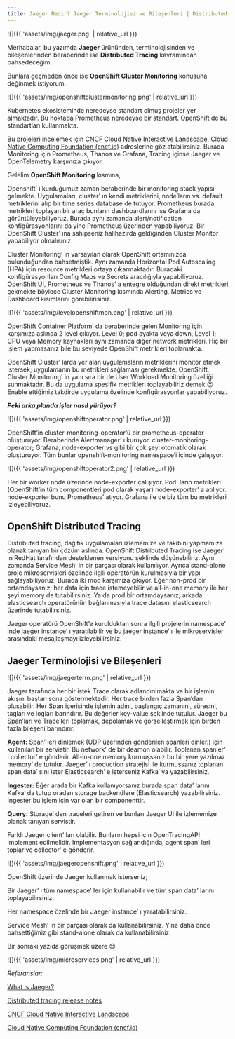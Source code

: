 ```yaml
---
title: Jaeger Nedir? Jaeger Terminolojisi ve Bileşenleri | Distributed Tracing Nedir?
---
```


![]({{ 'assets/img/jaeger.png' | relative_url }})

Merhabalar, bu yazımda **Jaeger** ürününden, terminolojisinden ve bileşenlerinden beraberinde ise **Distributed Tracing** kavramından bahsedeceğim.

Bunlara geçmeden önce ise **OpenShift Cluster Monitoring** konusuna değinmek istiyorum.

![]({{ 'assets/img/openshiftclustermonitoring.png' | relative_url }})

Kubernetes ekosisteminde neredeyse standart olmuş projeler yer almaktadır. Bu noktada Prometheus neredeyse bir standart. OpenShift de bu standartları kullanmakta.

Bu projeleri incelemek için [CNCF Cloud Native Interactive Landscape]( https://landscape.cncf.io/), [Cloud Native Computing Foundation (cncf.io)](https://www.cncf.io/) adreslerine göz atabilirsiniz. Burada Monitoring için Prometheus, Thanos ve Grafana, Tracing içinse Jaeger ve OpenTelemetry karşımıza çıkıyor.

Gelelim **OpenShift Monitoring** kısmına,

Openshift’ i kurduğumuz zaman beraberinde bir monitoring stack yapısı gelmekte. Uygulamaları, cluster’ ın kendi metriklerini, node’ların vs. default metriklerini alıp bir time series database de tutuyor. Prometheus burada metrikleri toplayan bir araç bunların dashboardlarını ise Grafana da görüntüleyebiliyoruz. Burada aynı zamanda alert/notification konfigürasyonlarını da yine Prometheus üzerinden yapabiliyoruz. Bir OpenShift Cluster’ ına sahipseniz halihazırda geldiğinden Cluster Monitor yapabiliyor olmalısınız.

Cluster Monitoring’ in varsayılan olarak OpenShift ortamınızda bulunduğundan bahsetmiştik. Aynı zamanda Horizontal Pod Autoscaling (HPA) için resource metrikleri ortaya çıkarmaktadır. Buradaki konfigürasyonları Config Maps ve Secrets aracılığıyla yapabiliyoruz. OpenShift UI, Prometheus ve Thanos’ a entegre olduğundan direkt metrikleri çekmekte böylece Cluster Monitoring kısmında Alerting, Metrics ve Dashboard kısımlarını görebilirisiniz.

![]({{ 'assets/img/levelopenshiftmon.png' | relative_url }})

OpenShift Container Platform’ da beraberinde gelen Monitoring için karşımıza aslında 2 level çıkıyor. Level 0; pod ayakta veya down, Level 1; CPU veya Memory kaynakları aynı zamanda diğer network metrikleri. Hiç bir işlem yapmasanız bile bu seviyede OpenShift metrikleri toplamakta.

OpenShift Cluster’ larda yer alan uygulamaların metriklerini monitör etmek istersek; uygulamanın bu metrikleri sağlaması gerekmekte. OpenShift, Cluster Monitoring’ in yanı sıra bir de User Workload Monitoring özelliği sunmaktadır. Bu da uygulama spesifik metrikleri toplayabiliriz demek 😉 Enable ettiğimiz takdirde uygulama özelinde konfigürasyonlar yapabiliyoruz.

***Peki arka planda işler nasıl yürüyor?***

![]({{ 'assets/img/openshiftoperator.png' | relative_url }})

OpenShift’in cluster-monitoring-operator’ü bir prometheus-operator oluşturuyor. Beraberinde Alertmanager’ ı kuruyor. cluster-monitoring-operator; Grafana, node-exporter vs gibi bir çok şeyi otomatik olarak oluşturuyor. Tüm bunlar openshift-monitoring namespace’i içinde çalışıyor.

![]({{ 'assets/img/openshiftoperator2.png' | relative_url }})

Her bir worker node üzerinde node-exporter çalışıyor. Pod’ ların metrikleri (OpenShift’in tüm componentleri pod olarak yaşar) node-exporter’ a atılıyor. node-exporter bunu Prometheus’ atıyor. Grafana ile de biz tüm bu metrikleri izleyebiliyoruz.

## **OpenShift Distributed Tracing**

Distributed tracing, dağıtık uygulamaları izlememize ve takibini yapmamıza olanak tanıyan bir çözüm aslında. OpenShift Distributed Tracing ise Jaeger’ ın RedHat tarafından desteklenen versiyonu şeklinde düşünebiliriz. Aynı zamanda Service Mesh’ in bir parçası olarak kullanılıyor. Ayrıca stand-alone proje mikroservisleri özelinde ilgili operatörün kurulmasıyla bir yapı sağlayabiliyoruz. Burada iki mod karşımıza çıkıyor. Eğer non-prod bir ortamdaysanız; her data için trace istemeyebilir ve all-in-one memory ile her şeyi memory de tutabilirsiniz. Ya da prod bir ortamdaysanız; arkada elasticsearch operatörünün bağlanmasıyla trace datasını elasticsearch üzerinde tutabilirsiniz.

Jaeger operatörü OpenShift’e kurulduktan sonra ilgili projelerin namespace’ inde jaeger instance’ ı yaratılabilir ve bu jaeger instance’ ı ile mikroservisler arasındaki mesajlaşmayı izleyebilirsiniz.

## **Jaeger Terminolojisi ve Bileşenleri**

![]({{ 'assets/img/jaegerterm.png' | relative_url }})

Jaeger tarafında her bir istek Trace olarak adlandırılmakta ve bir işlemin akışını baştan sona göstermektedir. Her trace birden fazla Span‘dan oluşabilir. Her Span içerisinde işlemin adını, başlangıç zamanını, süresini, tagları ve logları barındırır. Bu değerler key-value şeklinde tutulur. Jaeger bu Span’ları ve Trace’leri toplamak, depolamak ve görselleştirmek için birden fazla bileşeni barındırır.

**Agent:** Span’ leri dinlemek (UDP üzerinden gönderilen spanleri dinler.) için kullanılan bir servistir. Bu network’ de bir deamon olabilir. Toplanan spanler’ i collector’ e gönderir. All-in-one memory kurmuşsanız bu bir yere yazılmaz memory’ de tutulur. Jaeger’ ı production stratejisi ile kurmuşsanız toplanan span data’ sını ister Elasticsearch’ e isterseniz Kafka’ ya yazabilirsiniz.

**Ingester:** Eğer arada bir Kafka kullanıyorsanız burada span data’ larını Kafka’ da tutup oradan storage backendlere (Elasticsearch) yazabilirsiniz. Ingester bu işlem için var olan bir componenttir.

**Query:** Storage’ den traceleri getiren ve bunları Jaeger UI ile izlememize olanak tanıyan servistir.

Farklı Jaeger client’ ları olabilir. Bunların hepsi için OpenTracingAPI implement edilmelidir. Implementasyon sağlandığında, agent span’ leri toplar ve collector’ e gönderir.

![]({{ 'assets/img/jaegeropenshift.png' | relative_url }})

   OpenShift üzerinde Jaeger kullanmak isterseniz;

   Bir Jaeger’ ı tüm namespace’ ler için kullanabilir ve tüm span data’ larını toplayabilirsiniz.

   Her namespace özelinde bir Jaeger instance’ ı yaratabilirsiniz.

   Service Mesh’ in bir parçası olarak da kullanabilirsiniz. Yine daha önce bahsettiğimiz gibi stand-alone olarak da kullanabilirsiniz.

Bir sonraki yazıda görüşmek üzere 😊

![]({{ 'assets/img/microservices.png' | relative_url }})


*Referanslar:*

[What is Jaeger?](https://www.redhat.com/en/topics/microservices/what-is-jaeger)

[Distributed tracing release notes](https://docs.openshift.com/container-platform/4.9/distr_tracing/distributed-tracing-release-notes.html)

[CNCF Cloud Native Interactive Landscape](https://landscape.cncf.io/)

[Cloud Native Computing Foundation (cncf.io)](https://www.cncf.io/)
